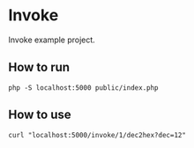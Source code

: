 # Invoke

Invoke example project.

## How to run

```
php -S localhost:5000 public/index.php
```

## How to use

```
curl "localhost:5000/invoke/1/dec2hex?dec=12"
```
